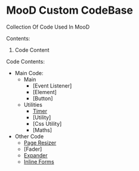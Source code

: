 # MooD Custom CodeBase
 Collection Of Code Used In MooD

 Contents:

 1. Code Content

Code Contents:
 
 * Main Code:
   * Main
     * [Event Listener]
     * [Element]
     * [Button]
   * Utilities
     * [Timer](/Code/Main%20Code/Timer/README.md)
     * [Utility]
     * [Css Utility]
     * [Maths]
 * Other Code
   * [Page Resizer](/Code/Other%20Custom%20Code/cPageResizer/README.md)
   * [Fader]
   * [Expander](/Code/Other%20Custom%20Code/cExpander/README.md)
   * [Inline Forms](/Code/Other%20Custom%20Code/cInlineForms/README.md)
